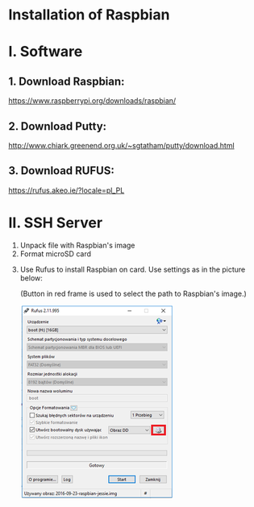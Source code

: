 <H1> Installation of Raspbian </H1>

# I. Software

## 1. Download Raspbian:
   https://www.raspberrypi.org/downloads/raspbian/
## 2. Download Putty:
   http://www.chiark.greenend.org.uk/~sgtatham/putty/download.html 
## 3. Download RUFUS:
   https://rufus.akeo.ie/?locale=pl_PL 


# II. SSH Server

<OL>
<LI> Unpack file with Raspbian's image </LI>
<LI>Format microSD card</LI>
<LI><P>Use Rufus to install Raspbian on card. Use settings as in the picture below:</P>
<P>(Button in red frame is used to select the path to Raspbian's image.)</P>
<P> <img src="https://github.com/przemyslaw-turek/gm/blob/dev/RaspberryPi/software/installation/pictureRufus.png" alt="Pictrue of Rufus" title=" " /></P></LI> 
</OL>



